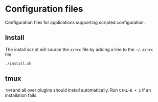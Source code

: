 # Configuration files

Configuration files for applications supporting scripted configuration.

## Install

The install script will source the `zshrc` file by adding a line to the
`~/.zshrc` file.

```bash
./install.sh
```

## tmux

`TPM` and all over plugins should install automatically. Run `CTRL-B + I` if an
installation fails.
